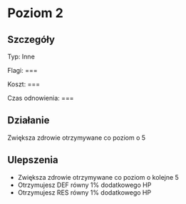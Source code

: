 # Poziom 2

## Szczegóły

Typ: Inne

Flagi: ===

Koszt: ===

Czas odnowienia: ===

## Działanie

Zwiększa zdrowie otrzymywane co poziom o 5

## Ulepszenia

* Zwiększa zdrowie otrzymywane co poziom o kolejne 5
* Otrzymujesz DEF równy 1% dodatkowego HP
* Otrzymujesz RES równy 1% dodatkowego HP
